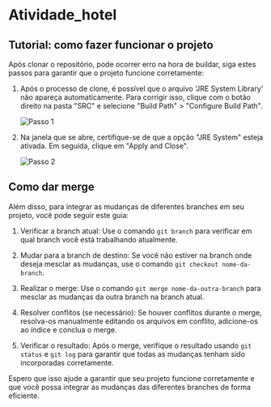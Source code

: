 # Atividade_hotel

## Tutorial: como fazer funcionar o projeto

Após clonar o repositório, pode ocorrer erro na hora de buildar, siga estes passos para garantir que o projeto funcione corretamente:

1. Após o processo de clone, é possível que o arquivo 'JRE System Library' não apareça automaticamente. Para corrigir isso, clique com o botão direito na pasta "SRC" e selecione "Build Path" > "Configure Build Path".

    ![Passo 1](https://github.com/matheus58/Atividade_hotel/assets/101297032/5e85e3bd-5508-4e65-ad3a-c26467200579)

2. Na janela que se abre, certifique-se de que a opção "JRE System" esteja ativada. Em seguida, clique em "Apply and Close".

    ![Passo 2](https://github.com/matheus58/Atividade_hotel/assets/101297032/3192fbe8-a724-4d8c-943f-2da8cfdf7405)

## Como dar merge
Além disso, para integrar as mudanças de diferentes branches em seu projeto, você pode seguir este guia:

1. Verificar a branch atual: Use o comando `git branch` para verificar em qual branch você está trabalhando atualmente.

2. Mudar para a branch de destino: Se você não estiver na branch onde deseja mesclar as mudanças, use o comando `git checkout nome-da-branch`.

3. Realizar o merge: Use o comando `git merge nome-da-outra-branch` para mesclar as mudanças da outra branch na branch atual.

4. Resolver conflitos (se necessário): Se houver conflitos durante o merge, resolva-os manualmente editando os arquivos em conflito, adicione-os ao índice e conclua o merge.

5. Verificar o resultado: Após o merge, verifique o resultado usando `git status` e `git log` para garantir que todas as mudanças tenham sido incorporadas corretamente.

Espero que isso ajude a garantir que seu projeto funcione corretamente e que você possa integrar as mudanças das diferentes branches de forma eficiente.

